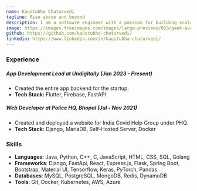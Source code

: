 ```yaml
---
name: Kaustubha Chaturvedi
tagline: Rise above and beyond
description: I am a software engineer with a passion for building scalable and reliable systems.
image: https://images.freeimages.com/images/large-previews/023/geek-avatar-1632962.jpg
github: https://github.com/kaustubha-chaturvedi/
linkedin: https://www.linkedin.com/in/kaustubha-chaturvedi/
---
```

### Experience

##### **App Development Lead at Undigitally (Jan 2023 - Present)**
- Created the entire app backend for the startup.
- **Tech Stack:** Flutter, Firebase, FastAPI

##### **Web Developer at Police HQ, Bhopal (Jul - Nov 2021)**
- Created and deployed a website for India Covid Help Group under PHQ.
- **Tech Stack:** Django, MariaDB, Self-Hosted Server, Docker

### Skills

- **Languages**: Java, Python, C++, C, JavaScript, HTML, CSS, SQL, Golang
- **Frameworks**: Django, FastApi, React, Express.js, Flask, Spring Boot, Bootstrap, Material UI, Tensorflow, Keras, PyTorch, Pandas
- **Databases**: MySQL, PostgreSQL, MongoDB, Redis, DynamoDB
- **Tools**: Git, Docker, Kubernetes, AWS, Azure